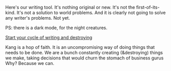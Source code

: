 

Here's our writing tool. 
It's nothing original or new.
It's not the first-of-its-kind.
It's not a solution to world problems.
And it is clearly not going to solve any writer's problems.
Not yet.

PS: there is a dark mode, for the night creatures.

[Start your cycle of writing and destroying](https://thekang.co)



Kang is a hop of faith. It is an uncompromising way of doing things that needs to be done.
We are a bunch constantly creating (&destroying) things we make, taking decisions that would churn the stomach of business gurus
Why?
Because we can.

